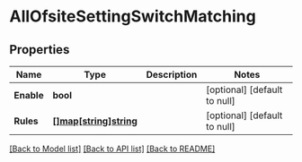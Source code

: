# AllOfsiteSettingSwitchMatching

## Properties
Name | Type | Description | Notes
------------ | ------------- | ------------- | -------------
**Enable** | **bool** |  | [optional] [default to null]
**Rules** | [**[]map[string]string**](map.md) |  | [optional] [default to null]

[[Back to Model list]](../README.md#documentation-for-models) [[Back to API list]](../README.md#documentation-for-api-endpoints) [[Back to README]](../README.md)

